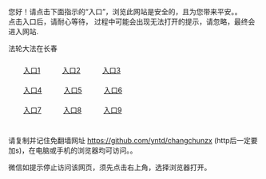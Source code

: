 您好！请点击下面指示的“入口”，浏览此网站是安全的，且为您带来平安。。 <br/>
点击入口后，请耐心等待， 过程中可能会出现无法打开的提示，请忽略，最终会进入网站. </br>

法轮大法在长春<br/>
<div style="padding:10px"><a style="margin:20px" target="_blank" href="https://d3u0lflfh3a72c.cloudfront.net/2Qpsp?yojpvbh" id="ccLink1" rel="nofollow">入口1</a> <a target="_blank" style="margin:20px" href="https://d2h14p6t1d6tby.cloudfront.net/2Qpsp?ltjpvsh" id="ccLink2" rel="nofollow">入口2</a> <a style="margin:20px" target="_blank" href="https://d13oycr3y5ywv1.cloudfront.net/2Qpsp?tawflaob" id="ccLink3" rel="nofollow">入口3</a></div>

<div style="padding:10px" ><a style="margin:20px" target="_blank" href="https://d3u0lflfh3a72c.cloudfront.net/2Qpsp?yojpvbh" id="ccLink4" rel="nofollow">入口4</a> <a style="margin:20px" href="https://d2h14p6t1d6tby.cloudfront.net/2Qpsp?ltjpvsh" target="_blank" id="ccLink5" rel="nofollow">入口5</a> <a style="margin:20px" href="https://d13oycr3y5ywv1.cloudfront.net/2Qpsp?tawflaob" target="_blank" id="ccLink6" rel="nofollow">入口6</a></div>

<div style="padding:10px"><a style="margin:20px" target="_blank" href="https://d3u0lflfh3a72c.cloudfront.net/2Qpsp?yojpvbh" id="ccLink7" rel="nofollow">入口7</a> <a style="margin:20px" href="https://d2h14p6t1d6tby.cloudfront.net/2Qpsp?ltjpvsh" target="_blank" id="ccLink8" rel="nofollow">入口8</a> <a style="margin:20px" target="_blank" href="https://d13oycr3y5ywv1.cloudfront.net/2Qpsp?tawflaob" id="ccLink9" rel="nofollow">入口9</a></div>

<br/>



请复制并记住免翻墙网址 https://github.com/yntd/changchunzx (http后一定要加s)，在电脑或手机的浏览器均可访问。。<br/>

微信如提示停止访问该网页，须先点击右上角，选择浏览器打开。
